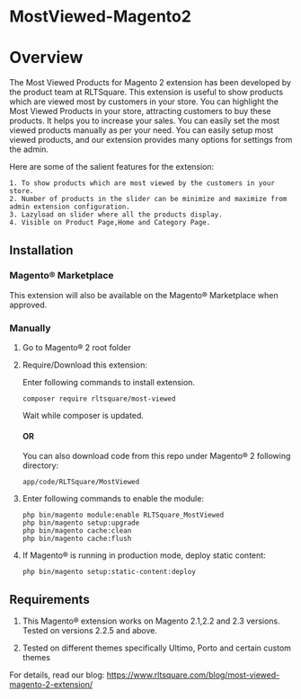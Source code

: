 # MostViewed-Magento2

# Overview

The Most Viewed Products for Magento 2 extension has been developed by the product team at RLTSquare. This extension is useful to show products which are viewed most by customers in your store. You can highlight the Most Viewed Products in your store, attracting customers to buy these products. It helps you to increase your sales. You can easily set the most viewed products manually as per your need. You can easily setup most viewed products, and our extension provides many options for settings from the admin.

Here are some of the salient features for the extension:

```
1. To show products which are most viewed by the customers in your store.
2. Number of products in the slider can be minimize and maximize from admin extension configuration.
3. Lazyload on slider where all the products display.
4. Visible on Product Page,Home and Category Page.
```

## Installation

### Magento® Marketplace

This extension will also be available on the Magento® Marketplace when approved.

### Manually

1. Go to Magento® 2 root folder

2. Require/Download this extension:

   Enter following commands to install extension.

   ```
   composer require rltsquare/most-viewed
   ```

   Wait while composer is updated.
   
   #### OR
   
   You can also download code from this repo under Magento® 2 following directory:
    
    ```
    app/code/RLTSquare/MostViewed
    ```    

3. Enter following commands to enable the module:

   ```
   php bin/magento module:enable RLTSquare_MostViewed
   php bin/magento setup:upgrade
   php bin/magento cache:clean
   php bin/magento cache:flush
   ```

4. If Magento® is running in production mode, deploy static content: 

   ```
   php bin/magento setup:static-content:deploy
   ```


## Requirements

1. This Magento® extension works on Magento 2.1,2.2 and 2.3 versions. Tested on versions 2.2.5 and above.

2. Tested on different themes specifically Ultimo, Porto and certain custom themes

For details, read our blog:
https://www.rltsquare.com/blog/most-viewed-magento-2-extension/
